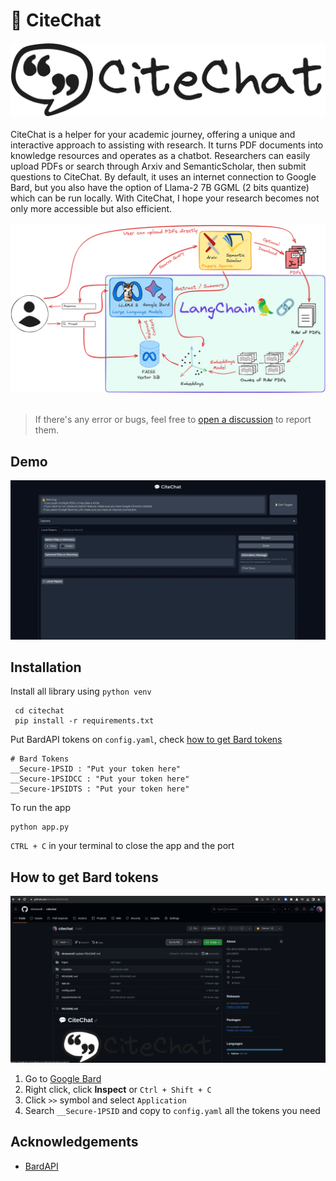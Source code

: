 
# 💬 CiteChat
<div align="center">
  <img src="https://github.com/drmwnrafi/citechat/blob/main/logos/citechat_transparent.png" alt="Logo" width="800">
</div>
<br>
CiteChat is a helper for your academic journey, offering a unique and interactive approach to assisting with research. It turns PDF documents into knowledge resources and operates as a chatbot. Researchers can easily upload PDFs or search through Arxiv and SemanticScholar, then submit questions to CiteChat. By default, it uses an internet connection to Google Bard, but you also have the option of Llama-2 7B GGML (2 bits quantize) which can be run locally. With CiteChat, I hope your research becomes not only more accessible but also efficient.
<br>
<br>

<div align="center">
  <img src="https://github.com/drmwnrafi/citechat/blob/main/logos/citechat_flow.png" alt="Logo" width="1000">
</div>
<br>

>If there's any error or bugs, feel free to [open a discussion](https://github.com/drmwnrafi/citechat/issues) to report them.

## Demo
![](https://github.com/drmwnrafi/citechat/blob/main/media/demo.gif)

## Installation

Install all library using `python venv`
```
 cd citechat
 pip install -r requirements.txt
```
Put BardAPI tokens on `config.yaml`, check [how to get Bard tokens](https://github.com/drmwnrafi/citechat#how-to-get-bard-tokens)
```
# Bard Tokens
__Secure-1PSID : "Put your token here"
__Secure-1PSIDCC : "Put your token here"
__Secure-1PSIDTS : "Put your token here"
```
To run the app
```
python app.py
```
`CTRL + C` in your terminal to close the app and the port

## How to get Bard tokens
![](https://github.com/drmwnrafi/citechat/blob/main/media/bard_cookies.gif)
1. Go to [Google Bard](https://bard.google.com/chat)
2. Right click, click __Inspect__ or `Ctrl + Shift + C`
3. Click `>>` symbol and select `Application`
4. Search `__Secure-1PSID` and copy to `config.yaml` all the tokens you need
    
## Acknowledgements

 - [BardAPI](https://github.com/dsdanielpark/Bard-API)
   

